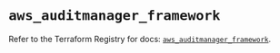 # `aws_auditmanager_framework`

Refer to the Terraform Registry for docs: [`aws_auditmanager_framework`](https://registry.terraform.io/providers/hashicorp/aws/5.54.1/docs/resources/auditmanager_framework).
